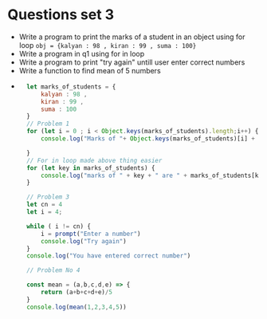 # Questions set 3

- Write a program to print the marks of a student in an object using for loop 
    `obj = {kalyan : 98 , kiran : 99 , suma : 100}`
- Write a program in q1 using for in loop
- Write a program to print "try again" untill user enter correct numbers
- Write a function to find mean of 5 numbers
- ```js
    let marks_of_students = {
        kalyan : 98 , 
        kiran : 99 , 
        suma : 100
    }
    // Problem 1
    for (let i = 0 ; i < Object.keys(marks_of_students).length;i++) {
        console.log("Marks of "+ Object.keys(marks_of_students)[i] + " are " + marks_of_students[Object.keys(marks_of_students)[i]]);

    }
    // For in loop made above thing easier
    for (let key in marks_of_students) {
        console.log("marks of " + key + " are " + marks_of_students[key]);
    }

    // Problem 3
    let cn = 4
    let i = 4;

    while ( i != cn) {
        i = prompt("Enter a number")
        console.log("Try again")
    }
    console.log("You have entered correct number")

    // Problem No 4

    const mean = (a,b,c,d,e) => {
        return (a+b+c+d+e)/5
    }
    console.log(mean(1,2,3,4,5))
    ```